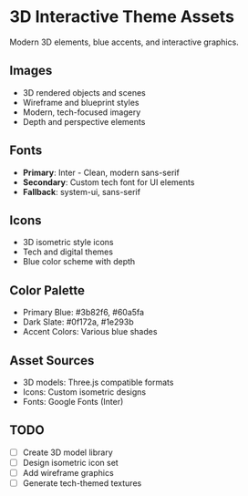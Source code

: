 
# 3D Interactive Theme Assets

Modern 3D elements, blue accents, and interactive graphics.

## Images
- 3D rendered objects and scenes
- Wireframe and blueprint styles
- Modern, tech-focused imagery
- Depth and perspective elements

## Fonts
- **Primary**: Inter - Clean, modern sans-serif
- **Secondary**: Custom tech font for UI elements
- **Fallback**: system-ui, sans-serif

## Icons
- 3D isometric style icons
- Tech and digital themes
- Blue color scheme with depth

## Color Palette
- Primary Blue: #3b82f6, #60a5fa
- Dark Slate: #0f172a, #1e293b
- Accent Colors: Various blue shades

## Asset Sources
- 3D models: Three.js compatible formats
- Icons: Custom isometric designs
- Fonts: Google Fonts (Inter)

## TODO
- [ ] Create 3D model library
- [ ] Design isometric icon set
- [ ] Add wireframe graphics
- [ ] Generate tech-themed textures
